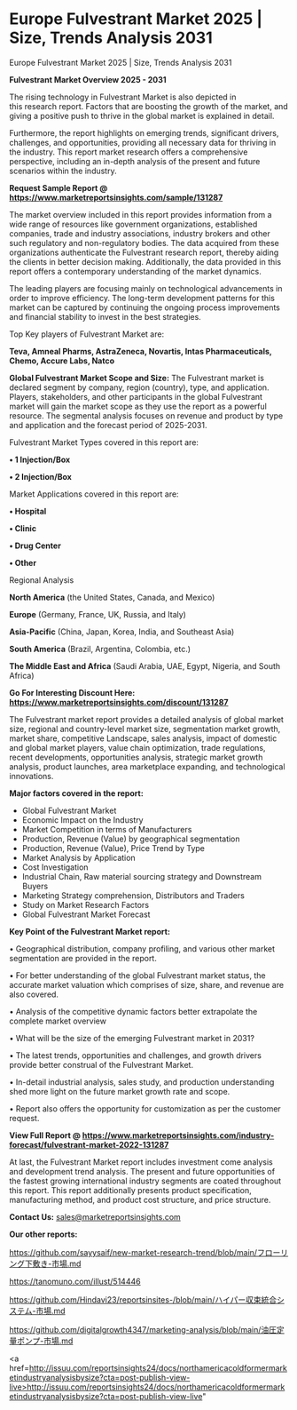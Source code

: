 # Europe Fulvestrant Market 2025 | Size, Trends Analysis 2031
Europe Fulvestrant Market 2025 | Size, Trends Analysis 2031

<Strong> Fulvestrant Market Overview 2025 - 2031</strong>

The rising technology in Fulvestrant Market is also depicted in this research report. Factors that are boosting the growth of the market, and giving a positive push to thrive in the global market is explained in detail.

Furthermore, the report highlights on emerging trends, significant drivers, challenges, and opportunities, providing all necessary data for thriving in the industry. This report market research offers a comprehensive perspective, including an in-depth analysis of the present and future scenarios within the industry.

<strong>Request Sample Report @ <a href=https://www.marketreportsinsights.com/sample/131287>https://www.marketreportsinsights.com/sample/131287</a></strong>

The market overview included in this report provides information from a wide range of resources like government organizations, established companies, trade and industry associations, industry brokers and other such regulatory and non-regulatory bodies. The data acquired from these organizations authenticate the Fulvestrant research report, thereby aiding the clients in better decision making. Additionally, the data provided in this report offers a contemporary understanding of the market dynamics.

The leading players are focusing mainly on technological advancements in order to improve efficiency. The long-term development patterns for this market can be captured by continuing the ongoing process improvements and financial stability to invest in the best strategies.

Top Key players of Fulvestrant Market are:

<strong>Teva, Amneal Pharms, AstraZeneca, Novartis, Intas Pharmaceuticals, Chemo, Accure Labs, Natco</strong>

<strong><b>Global Fulvestrant Market Scope and Size:</b></strong>
The Fulvestrant market is declared segment by company, region (country), type, and application. Players, stakeholders, and other participants in the global Fulvestrant market will gain the market scope as they use the report as a powerful resource. The segmental analysis focuses on revenue and product by type and application and the forecast period of 2025-2031.

Fulvestrant Market Types covered in this report are:

<strong>• 1 Injection/Box

• 2 Injection/Box</strong>

Market Applications covered in this report are:

<strong>• Hospital

• Clinic

• Drug Center

• Other</strong> 

Regional Analysis

<strong>North America</strong> (the United States, Canada, and Mexico)

<strong>Europe</strong> (Germany, France, UK, Russia, and Italy)

<strong>Asia-Pacific</strong> (China, Japan, Korea, India, and Southeast Asia)

<strong>South America</strong> (Brazil, Argentina, Colombia, etc.)

<strong>The Middle East and Africa</strong> (Saudi Arabia, UAE, Egypt, Nigeria, and South Africa)

<strong>Go For Interesting Discount Here: <a href=https://www.marketreportsinsights.com/discount/131287>https://www.marketreportsinsights.com/discount/131287</a></strong>

The Fulvestrant market report provides a detailed analysis of global market size, regional and country-level market size, segmentation market growth, market share, competitive Landscape, sales analysis, impact of domestic and global market players, value chain optimization, trade regulations, recent developments, opportunities analysis, strategic market growth analysis, product launches, area marketplace expanding, and technological innovations.

<strong><b>Major factors covered in the report:</b></strong>
<ul>
  <li>Global Fulvestrant Market </li>
  <li>Economic Impact on the Industry</li>
  <li>Market Competition in terms of Manufacturers</li>
  <li>Production, Revenue (Value) by geographical segmentation</li>
  <li>Production, Revenue (Value), Price Trend by Type</li>
  <li>Market Analysis by Application</li>
  <li>Cost Investigation</li>
  <li>Industrial Chain, Raw material sourcing strategy and Downstream Buyers</li>
  <li>Marketing Strategy comprehension, Distributors and Traders</li>
  <li>Study on Market Research Factors</li>
  <li>Global Fulvestrant Market Forecast</li>
</ul>

<strong><b>Key Point of the Fulvestrant Market report:</b></strong>

• Geographical distribution, company profiling, and various other market segmentation are provided in the report.

• For better understanding of the global Fulvestrant market status, the accurate market valuation which comprises of size, share, and revenue are also covered.

• Analysis of the competitive dynamic factors better extrapolate the complete market overview

• What will be the size of the emerging Fulvestrant market in 2031?

• The latest trends, opportunities and challenges, and growth drivers provide better construal of the Fulvestrant Market.

• In-detail industrial analysis, sales study, and production understanding shed more light on the future market growth rate and scope.

• Report also offers the opportunity for customization as per the customer request.

<strong><b>View Full Report @ <a href=https://www.marketreportsinsights.com/industry-forecast/fulvestrant-market-2022-131287>https://www.marketreportsinsights.com/industry-forecast/fulvestrant-market-2022-131287</a></b></strong>


At last, the Fulvestrant Market report includes investment come analysis and development trend analysis. The present and future opportunities of the fastest growing international industry segments are coated throughout this report. This report additionally presents product specification, manufacturing method, and product cost structure, and price structure.

<strong>Contact Us:</strong>
sales@marketreportsinsights.com

<strong>Our other reports:</strong>

<a href=https://github.com/sayysaif/new-market-research-trend/blob/main/フローリング下敷き-市場.md>https://github.com/sayysaif/new-market-research-trend/blob/main/フローリング下敷き-市場.md</a>

<a href=https://tanomuno.com/illust/514446>https://tanomuno.com/illust/514446</a>

<a href=https://github.com/Hindavi23/reportsinsites-/blob/main/ハイパー収束統合システム-市場.md>https://github.com/Hindavi23/reportsinsites-/blob/main/ハイパー収束統合システム-市場.md</a>

<a href=https://github.com/digitalgrowth4347/marketing-analysis/blob/main/油圧定量ポンプ-市場.md>https://github.com/digitalgrowth4347/marketing-analysis/blob/main/油圧定量ポンプ-市場.md</a>

<a href=http://issuu.com/reportsinsights24/docs/northamericacoldformermarketindustryanalysisbysize?cta=post-publish-view-live>http://issuu.com/reportsinsights24/docs/northamericacoldformermarketindustryanalysisbysize?cta=post-publish-view-live</a>"
